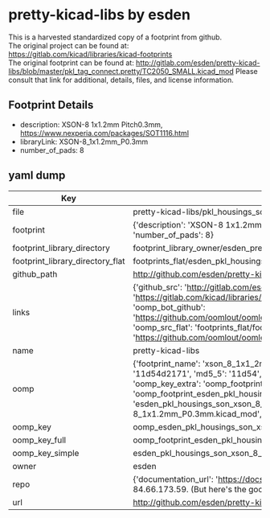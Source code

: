 # pretty-kicad-libs by esden  
This is a harvested standardized copy of a footprint from github.  
The original project can be found at:  
https://gitlab.com/kicad/libraries/kicad-footprints  
The original footprint can be found at:
http://gitlab.com/esden/pretty-kicad-libs/blob/master/pkl_tag_connect.pretty/TC2050_SMALL.kicad_mod
Please consult that link for additional, details, files, and license information.  
## Footprint Details
* description: XSON-8 1x1.2mm Pitch0.3mm, https://www.nexperia.com/packages/SOT1116.html  
* libraryLink: XSON-8_1x1.2mm_P0.3mm  
* number_of_pads: 8  
## yaml dump  
| Key | Value |  
| --- | --- |  
| file | pretty-kicad-libs/pkl_housings_son.pretty/XSON-8_1x1.2mm_P0.3mm.kicad_mod |  
| footprint | {'description': 'XSON-8 1x1.2mm Pitch0.3mm, https://www.nexperia.com/packages/SOT1116.html', 'libraryLink': 'XSON-8_1x1.2mm_P0.3mm', 'number_of_pads': 8} |  
| footprint_library_directory | footprint_library_owner/esden_pretty-kicad-libs |  
| footprint_library_directory_flat | footprints_flat/esden_pkl_housings_son_xson_8_1x1_2mm_p0_3mm/working |  
| github_path | http://github.com/esden/pretty-kicad-libs/blob/master/pkl_housings_son.pretty/XSON-8_1x1.2mm_P0.3mm.kicad_mod |  
| links | {'github_src': 'http://gitlab.com/esden/pretty-kicad-libs/blob/master/pkl_tag_connect.pretty/TC2050_SMALL.kicad_mod', 'github_src_repo': 'https://gitlab.com/kicad/libraries/kicad-footprints', 'oomp_bot': 'footprints/esden_pkl_housings_son_xson_8_1x1_2mm_p0_3mm/working', 'oomp_bot_github': 'https://github.com/oomlout/oomlout_oomp_footprint_bot/tree/main/footprints/esden_pkl_housings_son_xson_8_1x1_2mm_p0_3mm/working', 'oomp_src_flat': 'footprints_flat/footprints_flat/esden_pkl_housings_son_xson_8_1x1_2mm_p0_3mm/working', 'oomp_src_flat_github': 'https://github.com/oomlout/oomlout_oomp_footprint_src/tree/main/footprints_flat/esden_pkl_housings_son_xson_8_1x1_2mm_p0_3mm/working'} |  
| name | pretty-kicad-libs |  
| oomp | {'footprint_name': 'xson_8_1x1_2mm_p0_3mm', 'library_name': 'pkl_housings_son', 'md5': '11d54d21715b80b872965ef3247ea4aa', 'md5_10': '11d54d2171', 'md5_5': '11d54', 'md5_6': '11d54d', 'oomp_key': 'oomp_esden_pkl_housings_son_xson_8_1x1_2mm_p0_3mm', 'oomp_key_extra': 'oomp_footprint_esden_pkl_housings_son_xson_8_1x1_2mm_p0_3mm', 'oomp_key_full': 'oomp_footprint_esden_pkl_housings_son_xson_8_1x1_2mm_p0_3mm_11d54d', 'oomp_key_simple': 'esden_pkl_housings_son_xson_8_1x1_2mm_p0_3mm', 'original_filename': 'pretty-kicad-libs/pkl_housings_son.pretty/XSON-8_1x1.2mm_P0.3mm.kicad_mod', 'owner_name': 'esden'} |  
| oomp_key | oomp_esden_pkl_housings_son_xson_8_1x1_2mm_p0_3mm |  
| oomp_key_full | oomp_footprint_esden_pkl_housings_son_xson_8_1x1_2mm_p0_3mm |  
| oomp_key_simple | esden_pkl_housings_son_xson_8_1x1_2mm_p0_3mm |  
| owner | esden |  
| repo | {'documentation_url': 'https://docs.github.com/rest/overview/resources-in-the-rest-api#rate-limiting', 'message': "API rate limit exceeded for 84.66.173.59. (But here's the good news: Authenticated requests get a higher rate limit. Check out the documentation for more details.)"} |  
| url | http://github.com/esden/pretty-kicad-libs |  

